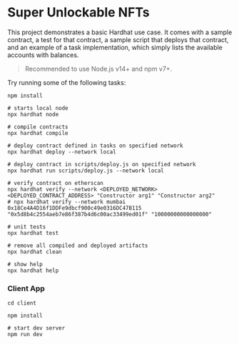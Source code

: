 # Super Unlockable NFTs

This project demonstrates a basic Hardhat use case. It comes with a sample contract, a test for that contract, a sample script that deploys that contract, and an example of a task implementation, which simply lists the available accounts with balances.

> Recommended to use Node.js v14+ and npm v7+.

Try running some of the following tasks:

```shell
npm install

# starts local node
npx hardhat node

# compile contracts
npx hardhat compile

# deploy contract defined in tasks on specified network
npx hardhat deploy --network local

# deploy contract in scripts/deploy.js on specified network
npx hardhat run scripts/deploy.js --network local

# verify contract on etherscan
npx hardhat verify --network <DEPLOYED_NETWORK> <DEPLOYED_CONTRACT_ADDRESS> "Constructor arg1" "Constructor arg2"
# npx hardhat verify --network mumbai 0x18Ce4A4D16f1DDFe9dbcf900c49e0316DC47B115 "0x5d8b4c2554aeb7e86f387b4d6c00ac33499ed01f" "10000000000000000"

# unit tests
npx hardhat test

# remove all compiled and deployed artifacts
npx hardhat clean

# show help
npx hardhat help
```

### Client App

```shell
cd client

npm install

# start dev server
npm run dev
```
